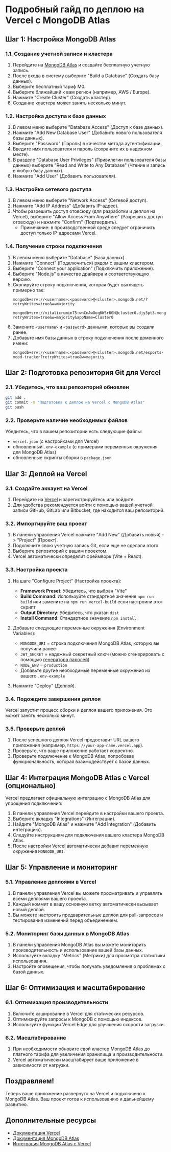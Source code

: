 # Подробный гайд по деплою на Vercel с MongoDB Atlas

## Шаг 1: Настройка MongoDB Atlas

### 1.1. Создание учетной записи и кластера

1. Перейдите на [MongoDB Atlas](https://www.mongodb.com/cloud/atlas/register) и создайте бесплатную учетную запись.
2. После входа в систему выберите "Build a Database" (Создать базу данных).
3. Выберите бесплатный тариф M0.
4. Выберите ближайший к вам регион (например, AWS / Europe).
5. Нажмите "Create Cluster" (Создать кластер).
6. Создание кластера может занять несколько минут.

### 1.2. Настройка доступа к базе данных

1. В левом меню выберите "Database Access" (Доступ к базе данных).
2. Нажмите "Add New Database User" (Добавить нового пользователя базы данных).
3. Выберите "Password" (Пароль) в качестве метода аутентификации.
4. Введите имя пользователя и пароль (сохраните их в надежном месте).
5. В разделе "Database User Privileges" (Привилегии пользователя базы данных) выберите "Read and Write to Any Database" (Чтение и запись в любую базу данных).
6. Нажмите "Add User" (Добавить пользователя).

### 1.3. Настройка сетевого доступа

1. В левом меню выберите "Network Access" (Сетевой доступ).
2. Нажмите "Add IP Address" (Добавить IP-адрес).
3. Чтобы разрешить доступ отовсюду (для разработки и деплоя на Vercel), выберите "Allow Access From Anywhere" (Разрешить доступ отовсюду) и нажмите "Confirm" (Подтвердить).
   - Примечание: в производственной среде следует ограничить доступ только IP-адресами Vercel.

### 1.4. Получение строки подключения

1. В левом меню выберите "Database" (База данных).
2. Нажмите "Connect" (Подключиться) рядом с вашим кластером.
3. Выберите "Connect your application" (Подключить приложение).
4. Выберите "Node.js" в качестве драйвера и соответствующую версию.
5. Скопируйте строку подключения, которая будет выглядеть примерно так:
   ```
   mongodb+srv://<username>:<password>@<cluster>.mongodb.net/?retryWrites=true&w=majority
	 mongodb+srv://vitalicrumin75:wnCnAwOoq6W5r6GN@cluster0.djy3pt3.mongodb.net/?retryWrites=true&w=majority&appName=Cluster0
   ```
6. Замените `<username>` и `<password>` данными, которые вы создали ранее.
7. Добавьте имя базы данных в строку подключения после доменного имени:
   ```
   mongodb+srv://<username>:<password>@<cluster>.mongodb.net/esports-mood-tracker?retryWrites=true&w=majority
   ```

## Шаг 2: Подготовка репозитория Git для Vercel

### 2.1. Убедитесь, что ваш репозиторий обновлен

```bash
git add .
git commit -m "Подготовка к деплою на Vercel с MongoDB Atlas"
git push
```

### 2.2. Проверьте наличие необходимых файлов

Убедитесь, что в вашем репозитории есть следующие файлы:
- `vercel.json` (с настройками для Vercel)
- обновленный `.env-example` (с примерами переменных окружения для MongoDB Atlas)
- обновленные скрипты сборки в `package.json`

## Шаг 3: Деплой на Vercel

### 3.1. Создайте аккаунт на Vercel

1. Перейдите на [Vercel](https://vercel.com/) и зарегистрируйтесь или войдите.
2. Для удобства рекомендуется войти с помощью вашей учетной записи GitHub, GitLab или Bitbucket, где находится ваш репозиторий.

### 3.2. Импортируйте ваш проект

1. В панели управления Vercel нажмите "Add New" (Добавить новый) -> "Project" (Проект).
2. Подключите свою учетную запись Git, если еще не сделали этого.
3. Выберите репозиторий с вашим проектом.
4. Vercel автоматически определит фреймворк (Vite + React).

### 3.3. Настройка проекта

1. На шаге "Configure Project" (Настройка проекта):
   - **Framework Preset**: Убедитесь, что выбран "Vite"
   - **Build Command**: Используйте стандартное значение `npm run build` или замените на `npm run vercel-build` если настроили этот скрипт
   - **Output Directory**: Убедитесь, что указан `dist`
   - **Install Command**: Стандартное значение `npm install`

2. Добавьте следующие переменные окружения (Environment Variables):
   - `MONGODB_URI` = строка подключения MongoDB Atlas, которую вы получили ранее
   - `JWT_SECRET` = надежный секретный ключ (можно сгенерировать с помощью [генератора паролей](https://passwordsgenerator.net/))
   - `NODE_ENV` = `production`
   - Добавьте другие необходимые переменные окружения из вашего `.env-example`

3. Нажмите "Deploy" (Деплой).

### 3.4. Подождите завершения деплоя

Vercel запустит процесс сборки и деплоя вашего приложения. Это может занять несколько минут.

### 3.5. Проверьте деплой

1. После успешного деплоя Vercel предоставит URL вашего приложения (например, `https://your-app-name.vercel.app`).
2. Проверьте, что ваше приложение работает корректно.
3. Проверьте подключение к MongoDB Atlas, попробовав функциональность, которая взаимодействует с базой данных.

## Шаг 4: Интеграция MongoDB Atlas с Vercel (опционально)

Vercel предлагает официальную интеграцию с MongoDB Atlas для упрощения подключения:

1. В панели управления Vercel перейдите в настройки вашего проекта.
2. Выберите вкладку "Integrations" (Интеграции).
3. Найдите "MongoDB Atlas" и нажмите "Add Integration" (Добавить интеграцию).
4. Следуйте инструкциям для подключения вашего кластера MongoDB Atlas.
5. После настройки Vercel автоматически добавит переменную окружения `MONGODB_URI`.

## Шаг 5: Управление и мониторинг

### 5.1. Управление деплоями в Vercel

1. В панели управления Vercel вы можете просматривать и управлять всеми деплоями вашего проекта.
2. Каждый коммит в вашу основную ветку автоматически вызывает новый деплой.
3. Вы можете настроить предварительные деплои для pull-запросов и тестирования изменений перед объединением.

### 5.2. Мониторинг базы данных в MongoDB Atlas

1. В панели управления MongoDB Atlas вы можете мониторить производительность и использование вашей базы данных.
2. Используйте вкладку "Metrics" (Метрики) для просмотра статистики использования.
3. Настройте оповещения, чтобы получать уведомления о проблемах с базой данных.

## Шаг 6: Оптимизация и масштабирование

### 6.1. Оптимизация производительности

1. Включите кэширование в Vercel для статических ресурсов.
2. Оптимизируйте запросы к MongoDB с помощью индексов.
3. Используйте функции Vercel Edge для улучшения скорости загрузки.

### 6.2. Масштабирование

1. При необходимости обновите свой кластер MongoDB Atlas до платного тарифа для увеличения хранилища и производительности.
2. Vercel автоматически масштабирует ваше приложение в зависимости от нагрузки.

## Поздравляем!

Теперь ваше приложение развернуто на Vercel и подключено к MongoDB Atlas. Ваш проект готов к использованию и дальнейшему развитию.

## Дополнительные ресурсы

- [Документация Vercel](https://vercel.com/docs)
- [Документация MongoDB Atlas](https://docs.atlas.mongodb.com/)
- [Интеграция MongoDB Atlas с Vercel](https://vercel.com/integrations/mongodbatlas) 